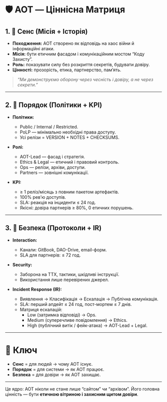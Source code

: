 # 🛡 AOT — Ціннісна Матриця

## 1. 🌿 Сенс (Місія + Історія)
- **Походження:** AOT створено як відповідь на хаос війни й інформаційні атаки.  
- **Місія:** бути етичним фасадом і комунікаційним мостом “Коду Захисту”.  
- **Роль:** показувати силу без розкриття секретів, будувати довіру.  
- **Цінності:** прозорість, етика, партнерство, пам’ять.  

> *“Ми демонструємо оборону через чесність і довіру, а не через секрети.”*

---

## 2. 📐 Порядок (Політики + KPI)
- **Політики:**  
  - Public / Internal / Restricted.  
  - PoLP — мінімально необхідні права доступу.  
  - Усі релізи = VERSION + NOTES + CHECKSUMS.  

- **Ролі:**  
  - AOT-Lead — фасад і стратегія.  
  - Ethics & Legal — етичний і правовий контроль.  
  - Ops — релізи, архіви, доступи.  
  - Partners — зовнішні комунікації.  

- **KPI:**  
  - ≥ 1 реліз/місяць з повним пакетом артефактів.  
  - 100% рев’ю доступів.  
  - SLA: реакція на інциденти ≤ 24 год.  
  - Якісні: довіра партнерів ≥ 80%, 0 етичних порушень.  

---

## 3. 🔐 Безпека (Протоколи + IR)
- **Interaction:**  
  - Канали: GitBook, DAO-Drive, email-форм.  
  - SLA для партнерів: ≤ 72 год.  

- **Security:**  
  - Заборона на ТТХ, тактики, шкідливі інструкції.  
  - Використання лише перевірених джерел.  

- **Incident Response (IR):**  
  - Виявлення → Класифікація → Ескалація → Публічна комунікація.  
  - SLA: перший апдейт ≤ 24 год, пост-мортем ≤ 7 днів.  
  - Матриця ескалацій:  
    - Low (затримка відповіді) → Ops.  
    - Medium (суперечливе повідомлення) → Ethics.  
    - High (публічний витік / фейк-атака) → AOT-Lead + Legal.  

---

# 🎯 Ключ
- **Сенс** = для людей → чому AOT існує.  
- **Порядок** = для системи → як AOT працює.  
- **Безпека** = для довіри → як AOT захищає.  

---

Це ядро: AOT ніколи не стане лише “сайтом” чи “архівом”. Його головна цінність — бути **етичною вітриною і захисним щитом довіри**.
